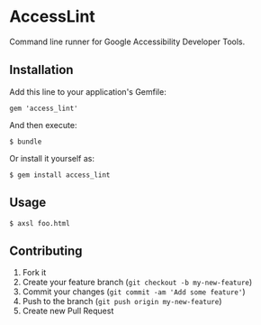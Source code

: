 # AccessLint
Command line runner for Google Accessibility Developer Tools.

## Installation

Add this line to your application's Gemfile:

    gem 'access_lint'

And then execute:

    $ bundle

Or install it yourself as:

    $ gem install access_lint

## Usage

    $ axsl foo.html

## Contributing

1. Fork it
2. Create your feature branch (`git checkout -b my-new-feature`)
3. Commit your changes (`git commit -am 'Add some feature'`)
4. Push to the branch (`git push origin my-new-feature`)
5. Create new Pull Request
